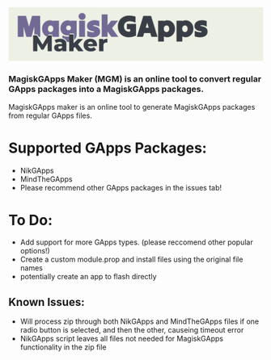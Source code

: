 ![alt text](https://raw.githubusercontent.com/wacko1805/wacko1805/main/MGM-LOGO-TEXT.png "Logo Title Text 1")
### MagiskGApps Maker (MGM) is an online tool to convert regular GApps packages into a MagiskGApps packages. 

MagiskGApps maker is an online tool to generate MagiskGApps packages from regular GApps files.
# Supported GApps Packages:
- NikGApps
- MindTheGApps
- Please recommend other GApps packages in the issues tab!
# To Do:
- Add support for more GApps types. (please reccomend other popular options!)
- Create a custom module.prop and install files using the original file names
- potentially create an app to flash directly
## Known Issues:
- Will process zip through both NikGApps and MindTheGApps files if one radio button is selected, and then the other, causeing timeout error
- NikGApps script leaves all files not needed for MagiskGApps functionality in the zip file
